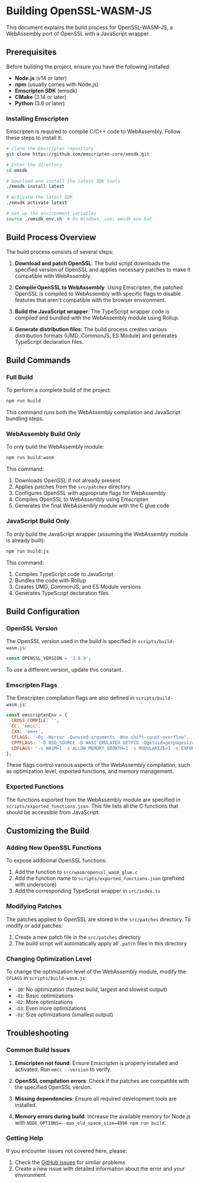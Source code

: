 # Building OpenSSL-WASM-JS

This document explains the build process for OpenSSL-WASM-JS, a WebAssembly port of OpenSSL with a JavaScript wrapper.

## Prerequisites

Before building the project, ensure you have the following installed:

- **Node.js** (v14 or later)
- **npm** (usually comes with Node.js)
- **Emscripten SDK** (emsdk)
- **CMake** (3.14 or later)
- **Python** (3.6 or later)

### Installing Emscripten

Emscripten is required to compile C/C++ code to WebAssembly. Follow these steps to install it:

```bash
# Clone the Emscripten repository
git clone https://github.com/emscripten-core/emsdk.git

# Enter the directory
cd emsdk

# Download and install the latest SDK tools
./emsdk install latest

# Activate the latest SDK
./emsdk activate latest

# Set up the environment variables
source ./emsdk_env.sh  # On Windows, use: emsdk_env.bat
```

## Build Process Overview

The build process consists of several steps:

1. **Download and patch OpenSSL**: The build script downloads the specified version of OpenSSL and applies necessary patches to make it compatible with WebAssembly.

2. **Compile OpenSSL to WebAssembly**: Using Emscripten, the patched OpenSSL is compiled to WebAssembly with specific flags to disable features that aren't compatible with the browser environment.

3. **Build the JavaScript wrapper**: The TypeScript wrapper code is compiled and bundled with the WebAssembly module using Rollup.

4. **Generate distribution files**: The build process creates various distribution formats (UMD, CommonJS, ES Module) and generates TypeScript declaration files.

## Build Commands

### Full Build

To perform a complete build of the project:

```bash
npm run build
```

This command runs both the WebAssembly compilation and JavaScript bundling steps.

### WebAssembly Build Only

To only build the WebAssembly module:

```bash
npm run build:wasm
```

This command:
1. Downloads OpenSSL if not already present
2. Applies patches from the `src/patches` directory
3. Configures OpenSSL with appropriate flags for WebAssembly
4. Compiles OpenSSL to WebAssembly using Emscripten
5. Generates the final WebAssembly module with the C glue code

### JavaScript Build Only

To only build the JavaScript wrapper (assuming the WebAssembly module is already built):

```bash
npm run build:js
```

This command:
1. Compiles TypeScript code to JavaScript
2. Bundles the code with Rollup
3. Creates UMD, CommonJS, and ES Module versions
4. Generates TypeScript declaration files

## Build Configuration

### OpenSSL Version

The OpenSSL version used in the build is specified in `scripts/build-wasm.js`:

```javascript
const OPENSSL_VERSION = '3.0.9';
```

To use a different version, update this constant.

### Emscripten Flags

The Emscripten compilation flags are also defined in `scripts/build-wasm.js`:

```javascript
const emscriptenEnv = {
  CROSS_COMPILE: '',
  CC: 'emcc',
  CXX: 'em++',
  CFLAGS: '-Oz -Werror -Qunused-arguments -Wno-shift-count-overflow',
  CPPFLAGS: '-D BSD_SOURCE -D WASI_EMULATED_GETPID -Dgetuid=getpagesize -Dgetgid=getpagesize -Dgeteuid=getpagesize -Dgetegid=getpagesize',
  LDFLAGS: '-s WASM=1 -s ALLOW_MEMORY_GROWTH=1 -s MODULARIZE=1 -s EXPORT_ES6=1 -s EXPORT_NAME=OpenSSLWasm -s ENVIRONMENT=web',
};
```

These flags control various aspects of the WebAssembly compilation, such as optimization level, exported functions, and memory management.

### Exported Functions

The functions exported from the WebAssembly module are specified in `scripts/exported_functions.json`. This file lists all the C functions that should be accessible from JavaScript.

## Customizing the Build

### Adding New OpenSSL Functions

To expose additional OpenSSL functions:

1. Add the function to `src/wasm/openssl_wasm_glue.c`
2. Add the function name to `scripts/exported_functions.json` (prefixed with underscore)
3. Add the corresponding TypeScript wrapper in `src/index.ts`

### Modifying Patches

The patches applied to OpenSSL are stored in the `src/patches` directory. To modify or add patches:

1. Create a new patch file in the `src/patches` directory
2. The build script will automatically apply all `.patch` files in this directory

### Changing Optimization Level

To change the optimization level of the WebAssembly module, modify the `CFLAGS` in `scripts/build-wasm.js`:

- `-O0`: No optimization (fastest build, largest and slowest output)
- `-O1`: Basic optimizations
- `-O2`: More optimizations
- `-O3`: Even more optimizations
- `-Oz`: Size optimizations (smallest output)

## Troubleshooting

### Common Build Issues

1. **Emscripten not found**: Ensure Emscripten is properly installed and activated. Run `emcc --version` to verify.

2. **OpenSSL compilation errors**: Check if the patches are compatible with the specified OpenSSL version.

3. **Missing dependencies**: Ensure all required development tools are installed.

4. **Memory errors during build**: Increase the available memory for Node.js with `NODE_OPTIONS=--max_old_space_size=4096 npm run build`.

### Getting Help

If you encounter issues not covered here, please:

1. Check the [GitHub issues](https://github.com/yourusername/openssl-wasm-js/issues) for similar problems
2. Create a new issue with detailed information about the error and your environment
